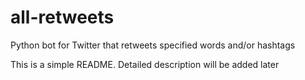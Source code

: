 # all-retweets
Python bot for Twitter that retweets specified words and/or hashtags

This is a simple README. Detailed description will be added later
